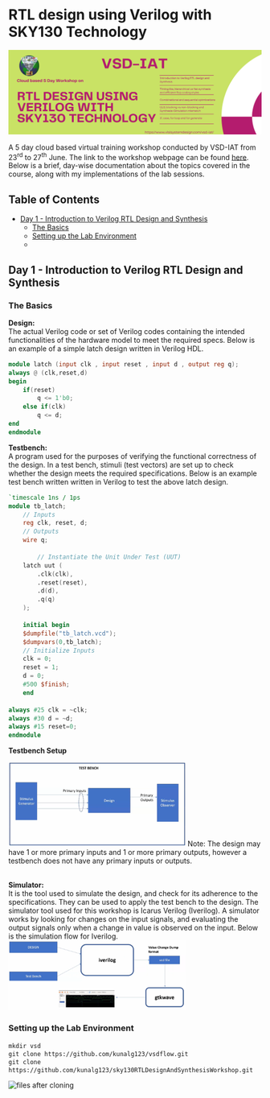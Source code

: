 # RTL design using Verilog with SKY130 Technology

![verilog-flyer](Verilog-flyer.png)

A 5 day cloud based virtual training workshop conducted by VSD-IAT from 23<sup>rd</sup> to 27<sup>th</sup> June. The link to the workshop webpage can be found [here](https://www.vlsisystemdesign.com/rtl-design-using-verilog-with-sky130-technology/). Below is a brief, day-wise documentation about the topics covered in the course, along with my implementations of the lab sessions.

## Table of Contents

- [Day 1 - Introduction to Verilog RTL Design and Synthesis](#day-1---introduction-to-verilog-rtl-design-and-synthesis)
  * [The Basics](#the-basics)
  * [Setting up the Lab Environment](#setting-up-the-lab-environment)
  * 

## Day 1 - Introduction to Verilog RTL Design and Synthesis

### The Basics
**Design:** <br>
The actual Verilog code or set of Verilog codes containing the intended functionalities of the hardware model to meet the required specs. Below is an example of a simple latch design written in Verilog HDL.
```verilog
module latch (input clk , input reset , input d , output reg q);
always @ (clk,reset,d)
begin
	if(reset)
		q <= 1'b0;
	else if(clk)
		q <= d;
end
endmodule
```

**Testbench:** <br>
A program used for the purposes of verifying the functional correctness of the design. In a test bench, stimuli (test vectors) are set up to check whether the design meets the required specifications. Below is an example test bench written written in Verilog to test the above latch design.
```verilog
`timescale 1ns / 1ps
module tb_latch;
	// Inputs
	reg clk, reset, d;
	// Outputs
	wire q;

        // Instantiate the Unit Under Test (UUT)
	latch uut (
		.clk(clk),
		.reset(reset),
		.d(d),
		.q(q)
	);

	initial begin
	$dumpfile("tb_latch.vcd");
	$dumpvars(0,tb_latch);
	// Initialize Inputs
	clk = 0;
	reset = 1;
	d = 0;
	#500 $finish;
	end

always #25 clk = ~clk;
always #30 d = ~d;
always #15 reset=0;
endmodule
```

**Testbench Setup** <br>

<img src="images/Day1/1-0.png" width="70%">
Note: The design may have 1 or more primary inputs and 1 or more primary outputs, however a testbench does not have any primary inputs or outputs. <br>

<br>**Simulator:** <br>
It is the tool used to simulate the design, and check for its adherence to the specifications. They can be used to apply the test bench to the design. The simulator tool used for this workshop is Icarus Verilog (Iverilog). A simulator works by looking for changes on the input signals, and evaluating the output signals only when a change in value is observed on the input. Below is the simulation flow for Iverilog.
<img src="images/Day1/1-01.png" width="70%">

### Setting up the Lab Environment

```
mkdir vsd
git clone https://github.com/kunalg123/vsdflow.git
git clone https://github.com/kunalg123/sky130RTLDesignAndSynthesisWorkshop.git
```

![files after cloning](images/Day1/1-1)
